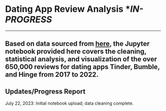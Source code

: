 # Dating App Review Analysis **IN-PROGRESS*
---
Based on data sourced from [here](https://www.kaggle.com/datasets/sidharthkriplani/datingappreviews), the Jupyter notebook provided 
here covers the cleaning, statistical analysis, and visualization of the over 650,000 reviews for dating apps Tinder, Bumble, and Hinge 
from 2017 to 2022. 
---
## Updates/Progress Report
July 22, 2023: Initial notebook upload; data cleaning complete.
